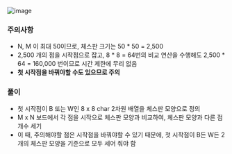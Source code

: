 ![image](https://github.com/user-attachments/assets/86eabf1e-1c34-4ade-8dee-e6eb2733789a)

### 주의사항 
- N, M 이 최대 50이므로, 체스판 크기는 50 * 50 = 2,500
- 2,500 개의 점을 시작점으로 잡고, 8 * 8 = 64번의 비교 연산을 수행해도 2,500 * 64 = 160,000 번이므로 시간 제한에 무리 없음
- **첫 시작점을 바꿔야할 수도 있으므로 주의**

### 풀이
- 첫 시작점이 B 또는 W인 8 x 8 char 2차원 배열을 체스판 모양으로 정의
- M x N 보드에서 각 점을 시작으로 체스판 모양과 비교하여, 체스판 모양과 다른 점 개수 세기
- 이 때, 주의해야할 점은 시작점을 바꿔야할 수 있기 때문에, 첫 시작점이 B든 W든 2개의 체스판 모양을 기준으로 모두 세어 줘야 함